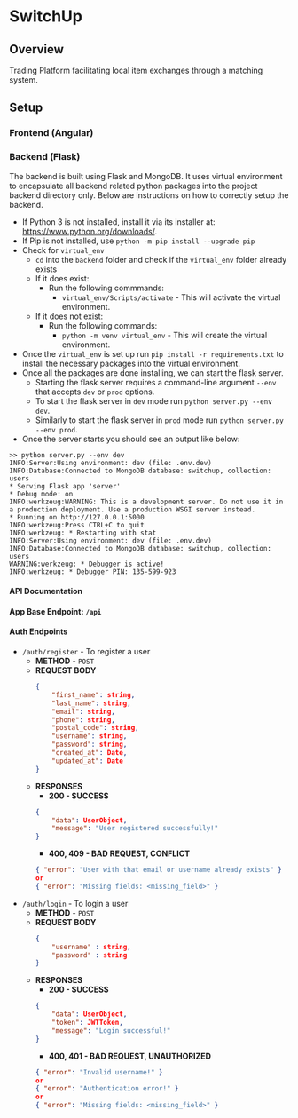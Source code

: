 # SwitchUp

## Overview
Trading Platform facilitating local item exchanges through a matching system.


## Setup
### Frontend (Angular)

### Backend (Flask)
The backend is built using Flask and MongoDB. It uses virtual environment to encapsulate all backend related python packages into the project backend directory only. Below are instructions on how to correctly setup the backend. 

- If Python 3 is not installed, install it via its installer at: https://www.python.org/downloads/.
- If Pip is not installed, use `python -m pip install --upgrade pip`
- Check for ```virtual_env``` 
    - ```cd``` into the ```backend``` folder and check if the ```virtual_env``` folder already exists
    - If it does exist: 
        - Run the following commmands: 
            - ```virtual_env/Scripts/activate``` - This will activate the virtual environment.
    - If it does not exist: 
        - Run the following commands: 
            - ```python -m venv virtual_env``` - This will create the virtual environment. 
- Once the ```virtual_env``` is set up run ```pip install -r requirements.txt``` to install the necessary packages into the virtual environment. 
- Once all the packages are done installing, we can start the flask server. 
    - Starting the flask server requires a command-line argument ```--env``` that accepts ```dev``` or ```prod``` options. 
    - To start the flask server in ```dev``` mode run ```python server.py --env dev```.
    - Similarly to start the flask server in ```prod``` mode run ```python server.py --env prod```. 
- Once the server starts you should see an output like below: 
 ```
 >> python server.py --env dev
 INFO:Server:Using environment: dev (file: .env.dev)
INFO:Database:Connected to MongoDB database: switchup, collection: users
 * Serving Flask app 'server'
 * Debug mode: on
INFO:werkzeug:WARNING: This is a development server. Do not use it in a production deployment. Use a production WSGI server instead.
 * Running on http://127.0.0.1:5000
INFO:werkzeug:Press CTRL+C to quit
INFO:werkzeug: * Restarting with stat
INFO:Server:Using environment: dev (file: .env.dev)
INFO:Database:Connected to MongoDB database: switchup, collection: users
WARNING:werkzeug: * Debugger is active!
INFO:werkzeug: * Debugger PIN: 135-599-923
```

#### API Documentation

#### App Base Endpoint: ```/api```

#### Auth Endpoints
- ```/auth/register``` - To register a user
    - **METHOD** - ```POST```
    - **REQUEST BODY** 
        ```json
        {
            "first_name": string,
            "last_name": string,
            "email": string,
            "phone": string,
            "postal_code": string,
            "username": string,
            "password": string,
            "created_at": Date,
            "updated_at": Date
        }
        ```
    - **RESPONSES**
        - **200 - SUCCESS** 
        ```json
        {
            "data": UserObject,
            "message": "User registered successfully!"
        }
        ```
        - **400, 409 - BAD REQUEST, CONFLICT**
        ```json
        { "error": "User with that email or username already exists" }
        or 
        { "error": "Missing fields: <missing_field>" }
        ```
- ```/auth/login``` - To login a user
    - **METHOD** - ```POST```
    - **REQUEST BODY** 
        ```json
        {
            "username" : string, 
            "password" : string
        }
        ```
    - **RESPONSES**
        - **200 - SUCCESS** 
        ```json
        {
            "data": UserObject,
            "token": JWTToken,
            "message": "Login successful!"
        }
        ```
        - **400, 401 - BAD REQUEST, UNAUTHORIZED**
        ```json
        { "error": "Invalid username!" }
        or 
        { "error": "Authentication error!" }
        or 
        { "error": "Missing fields: <missing_field>" }
        ```